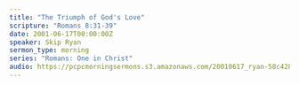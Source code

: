 ```yaml
---
title: "The Triumph of God's Love"
scripture: "Romans 8:31-39"
date: 2001-06-17T00:00:00Z
speaker: Skip Ryan
sermon_type: morning
series: "Romans: One in Christ"
audio: https://pcpcmorningsermons.s3.amazonaws.com/20010617_ryan-58c42883ed5ef.mp3 
---
```



